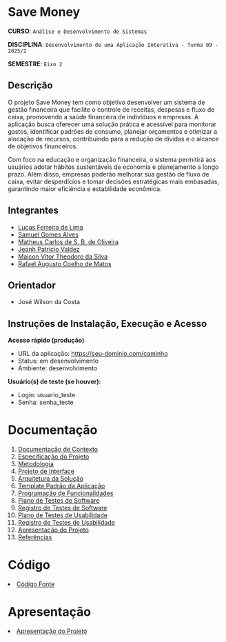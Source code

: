 # Save Money

**CURSO**: `Análise e Desenvolvimento de Sistemas`

**DISCIPLINA**: `Desenvolvimento de uma Aplicação Interativa - Turma 09 - 2025/2`

**SEMESTRE**: `Eixo 2`

## Descrição

O projeto Save Money tem como objetivo desenvolver um sistema de gestão financeira que facilite o controle de receitas, despesas e fluxo de caixa, promovendo a saúde financeira de indivíduos e empresas. A aplicação busca oferecer uma solução prática e acessível para monitorar gastos, identificar padrões de consumo, planejar orçamentos e otimizar a alocação de recursos, contribuindo para a redução de dívidas e o alcance de objetivos financeiros.

Com foco na educação e organização financeira, o sistema permitirá aos usuários adotar hábitos sustentáveis de economia e planejamento a longo prazo. Além disso, empresas poderão melhorar sua gestão de fluxo de caixa, evitar desperdícios e tomar decisões estratégicas mais embasadas, garantindo maior eficiência e estabilidade econômica.

## Integrantes

* [Lucas Ferreira de Lima](https://github.com/lucasferreiralimax)
* [Samuel Gomes Alves](https://github.com/SamuelGAlves)
* [Matheus Carlos de S. B. de Oliveira](https://github.com/matheuscarlos443)
* [Jeanh Patricio Valdez](https://github.com)
* [Maicon Vitor Theodoro da Silva](https://github.com/MaiconVts)
* [Rafael Augusto Coelho de Matos](https://github.com/rafaelmatos212)


## Orientador

* José Wilson da Costa

## Instruções de Instalação, Execução e Acesso

**Acesso rápido (produção)**
* URL da aplicação: https://seu-dominio.com/caminho
* Status: em desenvolvimento
* Ambiente: desenvolvimento

**Usuário(s) de teste (se houver):**
* Login: usuario_teste
* Senha: senha_teste

# Documentação

<ol>
<li><a href="docs/01-Documentação de Contexto.md"> Documentação de Contexto</a></li>
<li><a href="docs/02-Especificação do Projeto.md"> Especificação do Projeto</a></li>
<li><a href="docs/03-Metodologia.md"> Metodologia</a></li>
<li><a href="docs/04-Projeto de Interface.md"> Projeto de Interface</a></li>
<li><a href="docs/05-Arquitetura da Solução.md"> Arquitetura da Solução</a></li>
<li><a href="docs/06-Template Padrão da Aplicação.md"> Template Padrão da Aplicação</a></li>
<li><a href="docs/07-Programação de Funcionalidades.md"> Programação de Funcionalidades</a></li>
<li><a href="docs/08-Plano de Testes de Software.md"> Plano de Testes de Software</a></li>
<li><a href="docs/09-Registro de Testes de Software.md"> Registro de Testes de Software</a></li>
<li><a href="docs/10-Plano de Testes de Usabilidade.md"> Plano de Testes de Usabilidade</a></li>
<li><a href="docs/11-Registro de Testes de Usabilidade.md"> Registro de Testes de Usabilidade</a></li>
<li><a href="docs/12-Apresentação do Projeto.md"> Apresentação do Projeto</a></li>
<li><a href="docs/13-Referências.md"> Referências</a></li>
</ol>

# Código

<li><a href="src/README.md"> Código Fonte</a></li>

# Apresentação

<li><a href="docs/12-Apresentação do Projeto.md"> Apresentação do Projeto</a></li>
